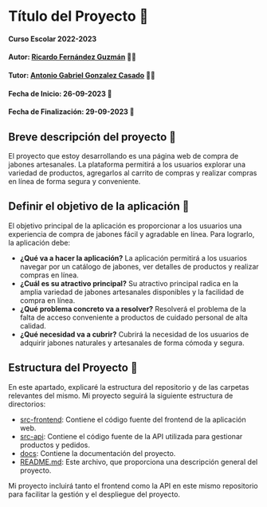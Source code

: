 # Título del Proyecto 🌟

#### Curso Escolar 2022-2023
#### Autor: [Ricardo Fernández Guzmán](https://github.com/RicardoFgX) 👨‍💻
#### Tutor: [Antonio Gabriel Gonzalez Casado](https://github.com/antonio-gabriel-gonzalez-casado) 👩‍🏫
#### Fecha de Inicio: 26-09-2023 📅
#### Fecha de Finalización: 29-09-2023 📅

## Breve descripción del proyecto 📝

El proyecto que estoy desarrollando es una página web de compra de jabones artesanales. La plataforma permitirá a los usuarios explorar una variedad de productos, agregarlos al carrito de compras y realizar compras en línea de forma segura y conveniente.

## Definir el objetivo de la aplicación 🎯

El objetivo principal de la aplicación es proporcionar a los usuarios una experiencia de compra de jabones fácil y agradable en línea. Para lograrlo, la aplicación debe:

- **¿Qué va a hacer la aplicación?** La aplicación permitirá a los usuarios navegar por un catálogo de jabones, ver detalles de productos y realizar compras en línea.
- **¿Cuál es su atractivo principal?** Su atractivo principal radica en la amplia variedad de jabones artesanales disponibles y la facilidad de compra en línea.
- **¿Qué problema concreto va a resolver?** Resolverá el problema de la falta de acceso conveniente a productos de cuidado personal de alta calidad.
- **¿Qué necesidad va a cubrir?** Cubrirá la necesidad de los usuarios de adquirir jabones naturales y artesanales de forma cómoda y segura.

## Estructura del Proyecto 📂

En este apartado, explicaré la estructura del repositorio y de las carpetas relevantes del mismo. Mi proyecto seguirá la siguiente estructura de directorios:

- [src-frontend](src-frontend): Contiene el código fuente del frontend de la aplicación web.
- [src-api](src-api): Contiene el código fuente de la API utilizada para gestionar productos y pedidos.
- [docs](docs): Contiene la documentación del proyecto.
- [README.md](README.md): Este archivo, que proporciona una descripción general del proyecto.

Mi proyecto incluirá tanto el frontend como la API en este mismo repositorio para facilitar la gestión y el despliegue del proyecto.
